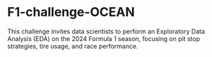 # F1-challenge-OCEAN
This challenge invites data scientists to perform an Exploratory Data Analysis (EDA) on the 2024 Formula 1 season, focusing on pit stop strategies, tire usage, and race performance.
